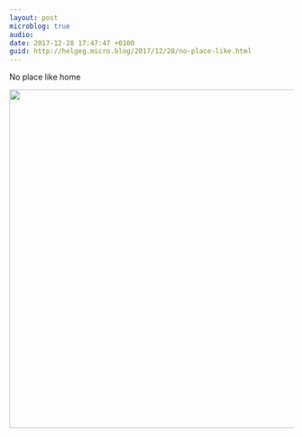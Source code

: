 ```yaml
---
layout: post
microblog: true
audio: 
date: 2017-12-28 17:47:47 +0100
guid: http://helgeg.micro.blog/2017/12/28/no-place-like.html
---
```

No place like home

<img src="http://helgeg.micro.blog/uploads/2018/a9e326d868.jpg" width="600" height="600" />
